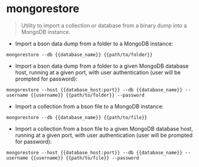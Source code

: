 # mongorestore

> Utility to import a collection or database from a binary dump into a MongoDB instance.

- Import a bson data dump from a folder to a MongoDB instance:

`mongorestore --db {{database_name}} {{path/to/folder}}`

- Import a bson data dump from a folder to a given MongoDB database host, running at a given port, with user authentication (user will be prompted for password):

`mongorestore --host {{database_host:port}} --db {{database_name}} --username {{username}} {{path/to/folder}} --password`

- Import a collection from a bson file to a MongoDB instance:

`mongorestore --db {{database_name}} {{path/to/file}}`

- Import a collection from a bson file to a given MongoDB database host, running at a given port, with user authentication (user will be prompted for password):

`mongorestore --host {{database_host:port}} --db {{database_name}} --username {{username}} {{path/to/file}} --password`
